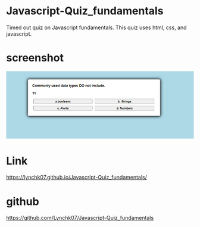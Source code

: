 # Javascript-Quiz_fundamentals
Timed out quiz on Javascript fundamentals. This quiz uses html, css, and javascript. 

# screenshot
<img src = ./assets/quizsnip.png>

# Link
https://lynchk07.github.io/Javascript-Quiz_fundamentals/

# github
https://github.com/Lynchk07/Javascript-Quiz_fundamentals

